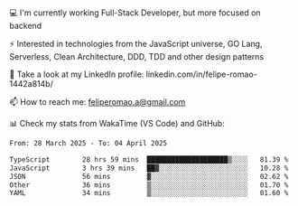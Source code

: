 💻 I'm currently working Full-Stack Developer, but more focused on backend

⚡ Interested in technologies from the JavaScript universe, GO Lang, Serverless, Clean Architecture, DDD, TDD and other design patterns

👥 Take a look at my LinkedIn profile: linkedin.com/in/felipe-romao-1442a814b/

📫 How to reach me: feliperomao.a@gmail.com

📊 Check my stats from WakaTime (VS Code) and GitHub:

<!--START_SECTION:waka-->

```txt
From: 28 March 2025 - To: 04 April 2025

TypeScript        28 hrs 59 mins  ████████████████████▒░░░░   81.39 %
JavaScript        3 hrs 39 mins   ██▓░░░░░░░░░░░░░░░░░░░░░░   10.28 %
JSON              56 mins         ▓░░░░░░░░░░░░░░░░░░░░░░░░   02.62 %
Other             36 mins         ▒░░░░░░░░░░░░░░░░░░░░░░░░   01.70 %
YAML              34 mins         ▒░░░░░░░░░░░░░░░░░░░░░░░░   01.60 %
```

<!--END_SECTION:waka-->
